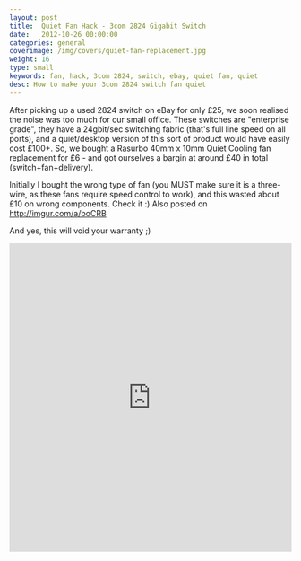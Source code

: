 ```yaml
---
layout: post
title:  Quiet Fan Hack - 3com 2824 Gigabit Switch
date:   2012-10-26 00:00:00
categories: general
coverimage: /img/covers/quiet-fan-replacement.jpg
weight: 16
type: small
keywords: fan, hack, 3com 2824, switch, ebay, quiet fan, quiet
desc: How to make your 3com 2824 switch fan quiet
---
```


After picking up a used 2824 switch on eBay for only £25, we soon realised the noise was too much for our small office. These switches are "enterprise grade", they have a 24gbit/sec switching fabric (that's full line speed on all ports), and a quiet/desktop version of this sort of product would have easily cost £100+. So, we bought a Rasurbo 40mm x 10mm Quiet Cooling fan replacement for £6 - and got ourselves a bargin at around £40 in total (switch+fan+delivery).


Initially I bought the wrong type of fan (you MUST make sure it is a three-wire, as these fans require speed control to work), and this wasted about £10 on wrong components. Check it :) Also posted on http://imgur.com/a/boCRB

And yes, this will void your warranty ;)

<iframe class="imgur-album" width="100%" height="550" frameborder="0" src="http://imgur.com/a/boCRB/embed"></iframe>
